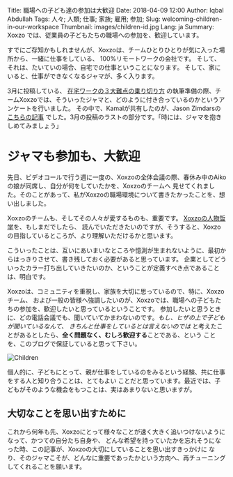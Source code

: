 Title: 職場への子ども達の参加は大歓迎
Date: 2018-04-09 12:00
Author: Iqbal Abdullah
Tags: 人々; 人類; 仕事; 家族; 雇用; 参加;
Slug: welcoming-children-in-our-workspace
Thumbnail: images/children-id.jpg
Lang: ja
Summary: Xoxzo では、従業員の子どもたちの職場への参加を、歓迎しています。

すでにご存知かもしれませんが、Xoxzoは、チームひとりひとりが気に入った場所から、一緒に仕事をしている、
100%リモートワークの会社です。
そして、それは、たいていの場合、自宅での仕事ということになります。
そして、家にいると、仕事ができなくなるジャマが、多く入ります。


3月に投稿している、
[在宅ワークの３大難点の乗り切り方](https://blog.xoxzo.com/ja/2018/03/13/overcoming-home-office-problems/)
の執筆準備の際、チームXoxzoでは、そういったジャマと、どのように付き合っているのかというアンケートを行いました。
その中で、Kamalが共有したのが、Jason Zimdarsの
[こちらの記事](https://m.signalvnoise.com/why-i-work-remotely-hint-it-has-nothing-to-do-with-productivity-34ace30f74fc)
でした。3月の投稿のラストの部分です。「時には、ジャマを抱きしめてみましょう」

# ジャマも参加も、大歓迎

先日、ビデオコールで行う週に一度の、Xoxzoの全体会議の際、春休み中のAikoの娘が同席し、自分が何をしていたかを、Xoxzoのチームへ
見せてくれました。そのことがあって、私がXoxzoの職場環境について書きたかったことを、想い出しました。

Xoxzoのチームも、そしてその人々が愛するものも、重要です。
[Xoxzoの人物哲学](https://blog.xoxzo.com/ja/2017/07/12/our-people-philosophy/)を、もしまだでしたら、
読んでいただきたいのですが、そうすると、Xoxzoの目指しているところが、より理解いただけるかと思います。


こういったことは、互いにあいまいなところや憶測が生まれないように、最初からはっきりさせて、書き残しておく必要があると思っています。
企業としてどういったカラー打ち出していきたいのか、ということが定義すべき点であることは、明白です。

Xoxzoは、コミュニティを重視し、家族を大切に思っているので、特に、Xoxzoチーム、
および一般の皆様へ強調したいのが、Xoxzoでは、職場への子どもたちの参加を、歓迎したいと思っているということです。
参加したいと思うときに、どの電話会議でも、聞いていてかまわないのです。_もし、ヒザの上で子どもが聞いているなんて、
きちんと仕事をしているとは言えないのでは_ と考えたことがあるとしたら、**全く問題なく、むしろ歓迎する**ことである、という
ことを、このブログで保証していると思って下さい。

![Children]({filename}/images/children-id.jpg)

個人的に、子どもにとって、親が仕事をしているのをみるという経験、共に仕事をする人と知り合うことは、とてもよい
ことだと思っています。最近では、子どもがそのような機会をもつことは、実はあまりないと思いますが。

## 大切なことを思い出すために

これから何年も先、Xoxzoにとって様々なことが速く大きく追いつけないようになって、かつての自分たち自身や、
どんな希望を持っていたかを忘れそうになった時、この記事が、Xoxzoの大切にしていることを思い出すきっかけに
なり、そのジャマこそが、どんなに重要であったかという方向へ、再チューニングしてくれることを願います。
